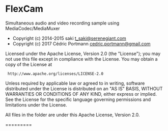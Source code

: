 FlexCam
=========================

Simultaneous audio and video recording sample using MediaCodec/MediaMuxer

 * Copyright (c) 2014-2015 saki t_saki@serenegiant.com
 * Copyright (c) 2017 Cédric Portmann cedric.portmann@gmail.com

 Licensed under the Apache License, Version 2.0 (the "License");
 you may not use this file except in compliance with the License.
 You may obtain a copy of the License at

     http://www.apache.org/licenses/LICENSE-2.0

 Unless required by applicable law or agreed to in writing, software
 distributed under the License is distributed on an "AS IS" BASIS,
 WITHOUT WARRANTIES OR CONDITIONS OF ANY KIND, either express or implied.
 See the License for the specific language governing permissions and
 limitations under the License.

All files in the folder are under this Apache License, Version 2.0.

=========
